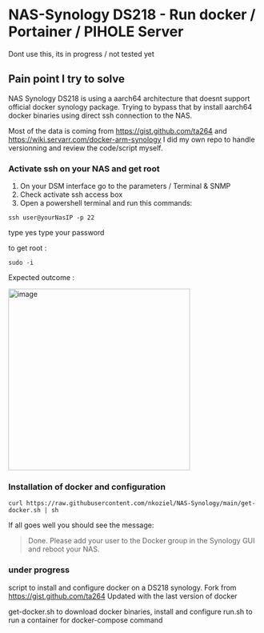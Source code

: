 # NAS-Synology DS218 - Run docker / Portainer / PIHOLE Server

Dont use this, its in progress / not tested yet

## Pain point I try to solve ##
NAS Synology DS218 is using a aarch64 architecture that doesnt support official docker synology package.
Trying to bypass that by install aarch64 docker binaries using direct ssh connection to the NAS. 

Most of the data is coming from https://gist.github.com/ta264 and https://wiki.servarr.com/docker-arm-synology
I did my own repo to handle versionning and review the code/script myself.

### Activate ssh on your NAS and get root ###
1) On your DSM interface go to the parameters / Terminal & SNMP
2) Check activate ssh access box
3) Open a powershell terminal and run this commands: 

``` ssh user@yourNasIP -p 22 ```

type yes
type your password

to get root :

``` sudo -i ```

Expected outcome :

<img width="363" alt="image" src="https://user-images.githubusercontent.com/61791981/215270939-5f3dd7a8-862b-47e8-be9f-c785d5368f93.png">


### Installation of docker and configuration ###

``` curl https://raw.githubusercontent.com/nkoziel/NAS-Synology/main/get-docker.sh | sh ```

If all goes well you should see the message:

> Done. Please add your user to the Docker group in the Synology GUI and reboot your NAS.

### under progress ###




script to install and configure docker on a DS218 synology.
Fork from https://gist.github.com/ta264
Updated with the last version of docker

get-docker.sh to download docker binaries, install and configure
run.sh to run a container for docker-compose command
